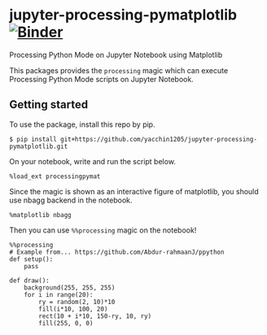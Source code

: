 # jupyter-processing-pymatplotlib [![Binder](https://mybinder.org/badge_logo.svg)](https://mybinder.org/v2/gh/yacchin1205/jupyter-processing-pymatplotlib/master)


Processing Python Mode on Jupyter Notebook using Matplotlib

This packages provides the `processing` magic which can execute Processing Python Mode scripts on Jupyter Notebook.

## Getting started

To use the package, install this repo by pip.

```
$ pip install git+https://github.com/yacchin1205/jupyter-processing-pymatplotlib.git
```

On your notebook, write and run the script below.

```
%load_ext processingpymat
```

Since the magic is shown as an interactive figure of matplotlib, you should use nbagg backend in the notebook.

```
%matplotlib nbagg
```

Then you can use `%%processing` magic on the notebook!

```
%%processing
# Example from... https://github.com/Abdur-rahmaanJ/ppython
def setup():
    pass

def draw():
    background(255, 255, 255)
    for i in range(20):
        ry = random(2, 10)*10
        fill(i*10, 100, 20)
        rect(10 + i*10, 150-ry, 10, ry)
        fill(255, 0, 0)
```
